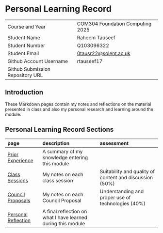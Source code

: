 # Personal Learning Record

|      |      |
|:---- |:---- |
| Course and Year | COM304 Foundation Computing 2025 | 
| Student Name |Raheem Tauseef|
| Student Number |Q103096322 |
| Student Email |0tausr22@solent.ac.uk |
| Github Account Username |rtauseef17 |
| Github Submission Repository URL | |

## Introduction

These Markdown pages contain my notes and reflections on the material presented in class and also my personal research and learning around the module.

## Personal Learning Record Sections

| page    | description | assessment |
|:--------|:------------|:-----------|
|[Prior Experience](../personal_learning_record/priorExperience.md) | A summary of my knowledge entering this module| |
|[Class Sessions](../personal_learning_record/sessions) | My notes on each class session | Suitability and quality of content and discussion (50%) |
|[Council Proposals](../personal_learning_record/proposals) | My notes on each Council Proposal | Understanding and proper use of technologies (40%) |
|[Personal Reflection](../personal_learning_record/personalReflection.md) |A final reflection on what I have learned during this module | |


